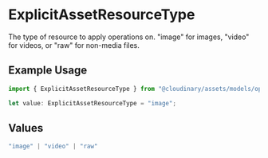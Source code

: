 # ExplicitAssetResourceType

The type of resource to apply operations on. "image" for images, "video" for videos, or "raw" for non-media files.

## Example Usage

```typescript
import { ExplicitAssetResourceType } from "@cloudinary/assets/models/operations";

let value: ExplicitAssetResourceType = "image";
```

## Values

```typescript
"image" | "video" | "raw"
```